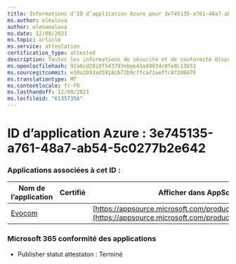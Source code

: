 ```yaml
---
title: Informations d’ID d’application Azure pour 3e745135-a761-48a7-ab54-5c0277b2e642
ms.author: elmalova
author: elenamalova
ms.date: 12/08/2021
ms.topic: article
ms.service: attestation
certification_type: attested
description: Toutes les informations de sécurité et de conformité disponibles pour 3e745135-a761-48a7-ab54-5c0277b2e642.
ms.openlocfilehash: 92a6cd282df543793ebee41a49934c0fe8c13b51
ms.sourcegitcommit: e50a2b92ad5918cb72b9cffca73aeffc8f2d6d76
ms.translationtype: MT
ms.contentlocale: fr-FR
ms.lasthandoff: 12/08/2021
ms.locfileid: "61357356"
---
```

# <a name="azure-app-id-3e745135-a761-48a7-ab54-5c0277b2e642"></a>ID d’application Azure : 3e745135-a761-48a7-ab54-5c0277b2e642


### <a name="apps-associated-with-this-id"></a>Applications associées à cet ID :
| **Nom de l’application** | **Certifié** | **Afficher dans AppSource** |
|--------------|---------------|-----------------------|
| [Evocom](https://docs.microsoft.com/microsoft-365-app-certification/forward/WA200002050) |  | [https://appsource.microsoft.com/product/office/WA200002050](https://appsource.microsoft.com/product/office/WA200002050) |

### <a name="microsoft-365-app-compliance-status"></a>Microsoft 365 conformité des applications
- Publisher statut attestaton : Terminé
